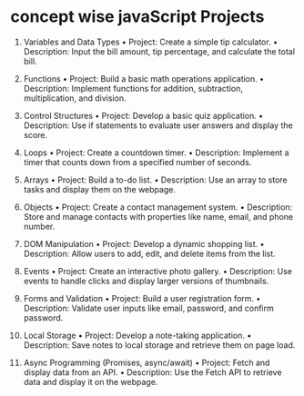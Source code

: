 # concept wise javaScript Projects    


1. Variables and Data Types
    • Project: Create a simple tip calculator.
    • Description: Input the bill amount, tip percentage, and calculate the total bill.

2. Functions
    • Project: Build a basic math operations application.
    • Description: Implement functions for addition, subtraction, multiplication, and division.

3. Control Structures
    • Project: Develop a basic quiz application.
    • Description: Use if statements to evaluate user answers and display the score.

  
4. Loops
    • Project: Create a countdown timer.
    • Description: Implement a timer that counts down from a specified number of seconds.

5. Arrays
    • Project: Build a to-do list.
    • Description: Use an array to store tasks and display them on the webpage.


6. Objects
    • Project: Create a contact management system.
    • Description: Store and manage contacts with properties like name, email, and phone number.

7. DOM Manipulation
    • Project: Develop a dynamic shopping list.
    • Description: Allow users to add, edit, and delete items from the list.

8. Events
    • Project: Create an interactive photo gallery.
    • Description: Use events to handle clicks and display larger versions of thumbnails.


9. Forms and Validation
    • Project: Build a user registration form.
    • Description: Validate user inputs like email, password, and confirm password.

10. Local Storage
    • Project: Develop a note-taking application.
    • Description: Save notes to local storage and retrieve them on page load.

11. Async Programming (Promises, async/await)
    • Project: Fetch and display data from an API.
    • Description: Use the Fetch API to retrieve data and display it on the webpage.


